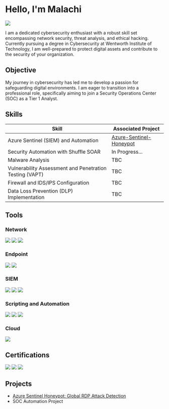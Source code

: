 # Hello, I'm Malachi
<a href="https://www.linkedin.com/in/malachielisnord/)"><img src="https://img.shields.io/badge/-LinkedIn-0072b1?&style=for-the-badge&logo=linkedin&logoColor=white" /></a>

I am a dedicated cybersecurity enthusiast with a robust skill set encompassing network security, threat analysis, and ethical hacking. Currently pursuing a degree in Cybersecurity at Wentworth Institute of Technology, I am well-prepared to protect digital assets and contribute to the security of your organization.

## Objective

My journey in cybersecurity has led me to develop a passion for safeguarding digital environments. I am eager to transition into a professional role, specifically aiming to join a Security Operations Center (SOC) as a Tier 1 Analyst.

## Skills

| Skill                                         | Associated Project         |
|-----------------------------------------------|----------------------------|
| Azure Sentinel (SIEM) and Automation          | <a href="https://github.com/MalachiElisnord/Azure-Sentinel-Honeypot/tree/main">Azure-Sentinel-Honeypot</a>|
| Security Automation with Shuffle SOAR | In Progress... |
| Malware Analysis | TBC |
| Vulnerability Assessment and Penetration Testing (VAPT)      | TBC |
| Firewall and IDS/IPS Configuration                  | TBC |
| Data Loss Prevention (DLP) Implementation | TBC |

## Tools

### Network
<div>
    <img src="https://img.shields.io/badge/-Wireshark-1679A7?&style=for-the-badge&logo=Wireshark&logoColor=white" />
    <img src="https://img.shields.io/badge/-Zeek-777BB4?&style=for-the-badge&logo=Zeek&logoColor=white" />
    <img src="https://img.shields.io/badge/-Cisco_Packet_Tracer-000080?&style=for-the-badge&logo=Cisco&logoColor=white" />
</div>

### Endpoint
<div>
    <img src="https://img.shields.io/badge/-Microsoft_Defender_for_Endpoint-00A4EF?&style=for-the-badge&logo=Microsoft&logoColor=white" />
    <img src="https://img.shields.io/badge/-Active_Directory_Management-0078D4?&style=for-the-badge&logo=Microsoft&logoColor=white" />
</div>

### SIEM
<div>
    <img src="https://img.shields.io/badge/-Microsoft_Sentinel-0078D4?&style=for-the-badge&logo=Microsoft&logoColor=white" />
    <img src="https://img.shields.io/badge/-Splunk-000000?&style=for-the-badge&logo=Splunk&logoColor=white" />
    <img src="https://img.shields.io/badge/-Elastic-005571?&style=for-the-badge&logo=Elastic&logoColor=white" />
</div>

### Scripting and Automation
<div>
    <img src="https://img.shields.io/badge/-PowerShell-5391FE?&style=for-the-badge&logo=powershell&logoColor=white" />
    <img src="https://img.shields.io/badge/-Linux_OS-FCC624?&style=for-the-badge&logo=Linux&logoColor=white" />
    <img src="https://img.shields.io/badge/-XSOAR-FF4500?&style=for-the-badge&logo=Palo_Alto_Networks&logoColor=white" />
</div>

### Cloud
<div>
    <img src="https://img.shields.io/badge/-Microsoft_Azure-0089D6?&style=for-the-badge&logo=Microsoft_Azure&logoColor=white" />
</div>

## Certifications
<div>
<img src="https://img.shields.io/badge/-Security%2B-FF0000?&style=for-the-badge&logo=CompTIA&logoColor=white" />
<img src="https://img.shields.io/badge/-CySA%2B-2C8EBB?&style=for-the-badge&logo=CompTIA&logoColor=white" />
<img src="https://img.shields.io/badge/-Cloud%2B-007ACC?&style=for-the-badge&logo=CompTIA&logoColor=white" />
</div>

## Projects
- <a href="https://github.com/MalachiElisnord/Azure-Sentinel-Honeypot/tree/main">Azure Sentinel Honeypot: Global RDP Attack Detection</a>
- SOC Automation Project
